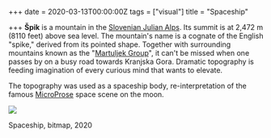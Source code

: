 +++
date = 2020-03-13T00:00:00Z
tags = ["visual"]
title = "Spaceship"

+++
**Špik** is a mountain in the [Slovenian Julian Alps](https://en.wikipedia.org/wiki/Julian_Alps). Its summit is at 2,472 m (8110 feet) above sea level. The mountain's name is a cognate of the English "spike," derived from its pointed shape. Together with surrounding mountains known as the "[Martuljek Group](https://sl.wikipedia.org/wiki/Martulj%C5%A1ka_skupina#/media/Slika:MartuljskaSkupina-Imena1.jpg)", it can't be missed when one passes by on a busy road towards Kranjska Gora. Dramatic topography is feeding imagination of every curious mind that wants to elevate.

The topography was used as a spaceship body, re-interpretation of the famous [MicroProse](https://en.wikipedia.org/wiki/MicroProse) space scene on the moon.

![](/uploads/a1400842029_10.jpg)

Spaceship, bitmap, 2020